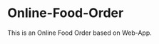 # Online-Food-Order

This is an Online Food Order based on Web-App.














































































































































































































